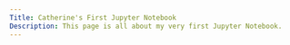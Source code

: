 ```yaml
---
Title: Catherine's First Jupyter Notebook
Description: This page is all about my very first Jupyter Notebook.
---
```

